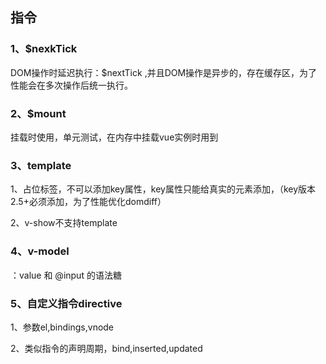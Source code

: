 ## 指令

### 1、$nexkTick

DOM操作时延迟执行：$nextTick ,并且DOM操作是异步的，存在缓存区，为了性能会在多次操作后统一执行。

### 2、$mount

挂载时使用，单元测试，在内存中挂载vue实例时用到

### 3、template

1、占位标签，不可以添加key属性，key属性只能给真实的元素添加，（key版本2.5+必须添加，为了性能优化domdiff）

2、v-show不支持template

### 4、v-model

：value 和 @input 的语法糖

### 5、自定义指令directive

1、参数el,bindings,vnode

2、类似指令的声明周期，bind,inserted,updated